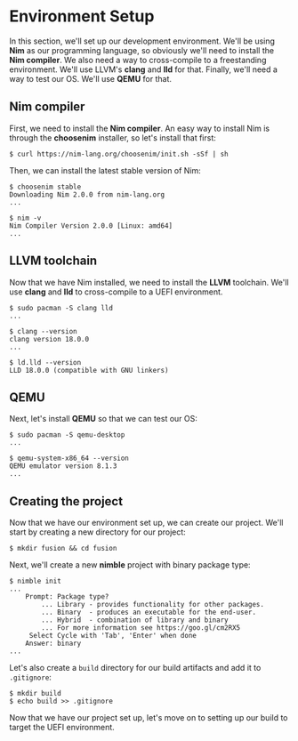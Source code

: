 # Environment Setup

In this section, we'll set up our development environment. We'll be using **Nim** as our programming language, so obviously we'll need to install the **Nim compiler**. We also need a way to cross-compile to a freestanding environment. We'll use LLVM's **clang** and **lld** for that. Finally, we'll need a way to test our OS. We'll use **QEMU** for that.

## Nim compiler

First, we need to install the **Nim compiler**. An easy way to install Nim is through the **choosenim** installer, so let's install that first:

```plaintext
$ curl https://nim-lang.org/choosenim/init.sh -sSf | sh
```

Then, we can install the latest stable version of Nim:

```plaintext
$ choosenim stable
Downloading Nim 2.0.0 from nim-lang.org
...

$ nim -v
Nim Compiler Version 2.0.0 [Linux: amd64]
...
```

## LLVM toolchain

Now that we have Nim installed, we need to install the **LLVM** toolchain. We'll use **clang** and **lld** to cross-compile to a UEFI environment.

```plaintext
$ sudo pacman -S clang lld
...

$ clang --version
clang version 18.0.0
...

$ ld.lld --version
LLD 18.0.0 (compatible with GNU linkers)
```

## QEMU

Next, let's install **QEMU** so that we can test our OS:

```plaintext
$ sudo pacman -S qemu-desktop
...

$ qemu-system-x86_64 --version
QEMU emulator version 8.1.3
...
```

## Creating the project

Now that we have our environment set up, we can create our project. We'll start by creating a new directory for our project:

```plaintext
$ mkdir fusion && cd fusion
```

Next, we'll create a new **nimble** project with binary package type:

```plaintext
$ nimble init
...
    Prompt: Package type?
        ... Library - provides functionality for other packages.
        ... Binary  - produces an executable for the end-user.
        ... Hybrid  - combination of library and binary
        ... For more information see https://goo.gl/cm2RX5
     Select Cycle with 'Tab', 'Enter' when done
    Answer: binary
...
```

Let's also create a `build` directory for our build artifacts and add it to `.gitignore`:

```plaintext
$ mkdir build
$ echo build >> .gitignore
```

Now that we have our project set up, let's move on to setting up our build to target the UEFI environment.

